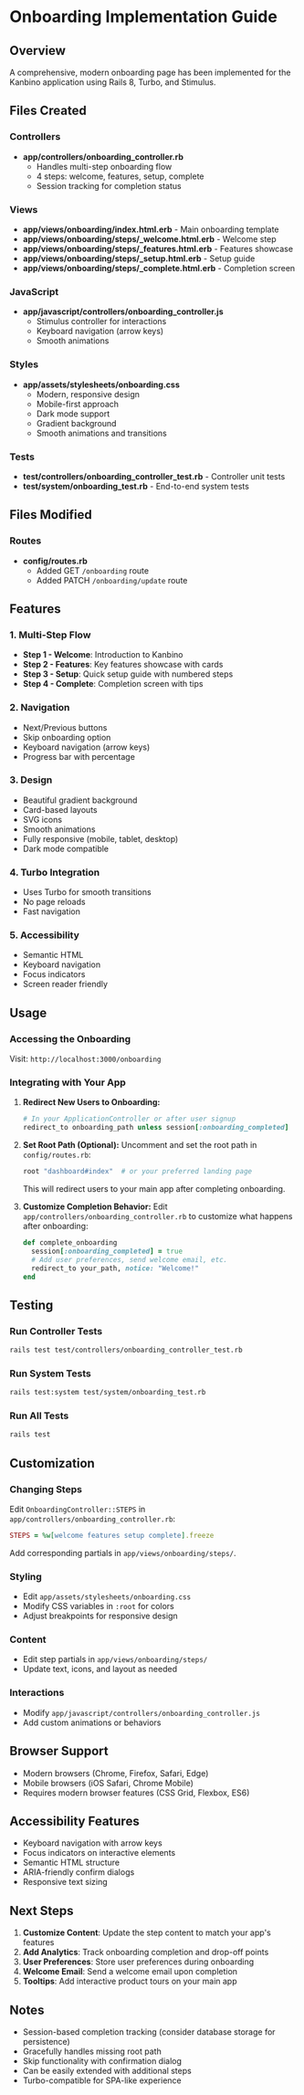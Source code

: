# Onboarding Implementation Guide

## Overview
A comprehensive, modern onboarding page has been implemented for the Kanbino application using Rails 8, Turbo, and Stimulus.

## Files Created

### Controllers
- **app/controllers/onboarding_controller.rb**
  - Handles multi-step onboarding flow
  - 4 steps: welcome, features, setup, complete
  - Session tracking for completion status

### Views
- **app/views/onboarding/index.html.erb** - Main onboarding template
- **app/views/onboarding/steps/_welcome.html.erb** - Welcome step
- **app/views/onboarding/steps/_features.html.erb** - Features showcase
- **app/views/onboarding/steps/_setup.html.erb** - Setup guide
- **app/views/onboarding/steps/_complete.html.erb** - Completion screen

### JavaScript
- **app/javascript/controllers/onboarding_controller.js**
  - Stimulus controller for interactions
  - Keyboard navigation (arrow keys)
  - Smooth animations

### Styles
- **app/assets/stylesheets/onboarding.css**
  - Modern, responsive design
  - Mobile-first approach
  - Dark mode support
  - Gradient background
  - Smooth animations and transitions

### Tests
- **test/controllers/onboarding_controller_test.rb** - Controller unit tests
- **test/system/onboarding_test.rb** - End-to-end system tests

## Files Modified

### Routes
- **config/routes.rb**
  - Added GET `/onboarding` route
  - Added PATCH `/onboarding/update` route

## Features

### 1. Multi-Step Flow
- **Step 1 - Welcome**: Introduction to Kanbino
- **Step 2 - Features**: Key features showcase with cards
- **Step 3 - Setup**: Quick setup guide with numbered steps
- **Step 4 - Complete**: Completion screen with tips

### 2. Navigation
- Next/Previous buttons
- Skip onboarding option
- Keyboard navigation (arrow keys)
- Progress bar with percentage

### 3. Design
- Beautiful gradient background
- Card-based layouts
- SVG icons
- Smooth animations
- Fully responsive (mobile, tablet, desktop)
- Dark mode compatible

### 4. Turbo Integration
- Uses Turbo for smooth transitions
- No page reloads
- Fast navigation

### 5. Accessibility
- Semantic HTML
- Keyboard navigation
- Focus indicators
- Screen reader friendly

## Usage

### Accessing the Onboarding

Visit: `http://localhost:3000/onboarding`

### Integrating with Your App

1. **Redirect New Users to Onboarding:**
   ```ruby
   # In your ApplicationController or after user signup
   redirect_to onboarding_path unless session[:onboarding_completed]
   ```

2. **Set Root Path (Optional):**
   Uncomment and set the root path in `config/routes.rb`:
   ```ruby
   root "dashboard#index"  # or your preferred landing page
   ```

   This will redirect users to your main app after completing onboarding.

3. **Customize Completion Behavior:**
   Edit `app/controllers/onboarding_controller.rb` to customize what happens after onboarding:
   ```ruby
   def complete_onboarding
     session[:onboarding_completed] = true
     # Add user preferences, send welcome email, etc.
     redirect_to your_path, notice: "Welcome!"
   end
   ```

## Testing

### Run Controller Tests
```bash
rails test test/controllers/onboarding_controller_test.rb
```

### Run System Tests
```bash
rails test:system test/system/onboarding_test.rb
```

### Run All Tests
```bash
rails test
```

## Customization

### Changing Steps
Edit `OnboardingController::STEPS` in `app/controllers/onboarding_controller.rb`:
```ruby
STEPS = %w[welcome features setup complete].freeze
```

Add corresponding partials in `app/views/onboarding/steps/`.

### Styling
- Edit `app/assets/stylesheets/onboarding.css`
- Modify CSS variables in `:root` for colors
- Adjust breakpoints for responsive design

### Content
- Edit step partials in `app/views/onboarding/steps/`
- Update text, icons, and layout as needed

### Interactions
- Modify `app/javascript/controllers/onboarding_controller.js`
- Add custom animations or behaviors

## Browser Support

- Modern browsers (Chrome, Firefox, Safari, Edge)
- Mobile browsers (iOS Safari, Chrome Mobile)
- Requires modern browser features (CSS Grid, Flexbox, ES6)

## Accessibility Features

- Keyboard navigation with arrow keys
- Focus indicators on interactive elements
- Semantic HTML structure
- ARIA-friendly confirm dialogs
- Responsive text sizing

## Next Steps

1. **Customize Content**: Update the step content to match your app's features
2. **Add Analytics**: Track onboarding completion and drop-off points
3. **User Preferences**: Store user preferences during onboarding
4. **Welcome Email**: Send a welcome email upon completion
5. **Tooltips**: Add interactive product tours on your main app

## Notes

- Session-based completion tracking (consider database storage for persistence)
- Gracefully handles missing root path
- Skip functionality with confirmation dialog
- Can be easily extended with additional steps
- Turbo-compatible for SPA-like experience
